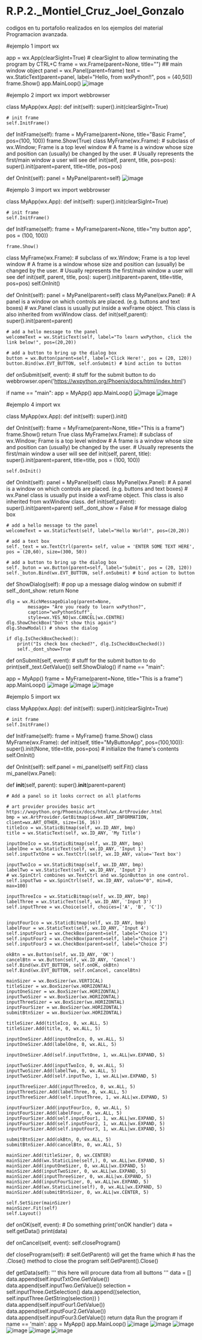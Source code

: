 # R.P.2._Montiel_Cruz_Joel_Gonzalo
 codigos en tu portafolio realizados en los ejemplos del material Programacion avanzada.

#ejemplo 1 import wx

app = wx.App(clearSigInt=True) # clearSigInt to allow terminating the program by CTRL+C frame = wx.Frame(parent=None, title="") ## main window object panel = wx.Panel(parent=frame) text = wx.StaticText(parent=panel, label="Hello, from wxPython!!", pos = (40,50)) frame.Show() app.MainLoop()
![image](https://user-images.githubusercontent.com/79875834/112516220-ab935800-8d5c-11eb-9252-2e9e1dc994f1.png)

#ejemplo 2 import wx import webbrowser

class MyApp(wx.App): def init(self): super().init(clearSigInt=True)

    # init frame
    self.InitFrame()

def InitFrame(self):
    frame = MyFrame(parent=None, title="Basic Frame", pos=(100, 100))
    frame.Show(True)
class MyFrame(wx.Frame): # subclass of wx.Window; Frame is a top level window # A frame is a window whose size and position can (usually) be changed by the user. # Usually represents the first/main window a user will see def init(self, parent, title, pos=pos): super().init(parent=parent, title=title, pos=pos)

def OnInit(self):
    panel = MyPanel(parent=self)
    ![image](https://user-images.githubusercontent.com/79875834/112516659-1d6ba180-8d5d-11eb-90d8-6b10e291a316.png)

#ejemplo 3 import wx import webbrowser

class MyApp(wx.App): def init(self): super().init(clearSigInt=True)

    # init frame
    self.InitFrame()

def InitFrame(self):
    frame = MyFrame(parent=None, title="my button app", pos = (100, 100))
    
    
    frame.Show()
class MyFrame(wx.Frame): # subclass of wx.Window; Frame is a top level window # A frame is a window whose size and position can (usually) be changed by the user. # Usually represents the first/main window a user will see def init(self, parent, title, pos): super().init(parent=parent, title=title, pos=pos) self.OnInit()

def OnInit(self):
    panel = MyPanel(parent=self)
class MyPanel(wx.Panel): # A panel is a window on which controls are placed. (e.g. buttons and text boxes) # wx.Panel class is usually put inside a wxFrame object. This class is also inherited from wxWindow class. def init(self,parent): super().init(parent=parent)

    # add a hello message to the panel
    welcomeText = wx.StaticText(self, label="To learn wxPython, click the link below!", pos=(20,20))

    # add a button to bring up the dialog box
    button = wx.Button(parent=self, label='Click Here!', pos = (20, 120))
    button.Bind(wx.EVT_BUTTON, self.onSubmit) # bind action to button


def onSubmit(self, event):
    # stuff for the submit button to do
    webbrowser.open('https://wxpython.org/Phoenix/docs/html/index.html')
    
if name == "main": app = MyApp() app.MainLoop() 
![image](https://user-images.githubusercontent.com/79875834/112517201-a7b40580-8d5d-11eb-8613-755fb08ed78a.png)
![image](https://user-images.githubusercontent.com/79875834/112517235-b3073100-8d5d-11eb-99bf-901db5de56c9.png)

#ejemplo 4 import wx

class MyApp(wx.App): def init(self): super().init()

def OnInit(self):
    frame = MyFrame(parent=None, title="This is a frame")
    frame.Show()
    return True
class MyFrame(wx.Frame): # subclass of wx.Window; Frame is a top level window # A frame is a window whose size and position can (usually) be changed by the user. # Usually represents the first/main window a user will see def init(self, parent, title): super().init(parent=parent, title=title, pos = (100, 100))

    self.OnInit()

def OnInit(self):
    panel = MyPanel(self)
class MyPanel(wx.Panel): # A panel is a window on which controls are placed. (e.g. buttons and text boxes) # wx.Panel class is usually put inside a wxFrame object. This class is also inherited from wxWindow class. def init(self,parent): super().init(parent=parent) self._dont_show = False # for message dialog box

    # add a hello message to the panel
    welcomeText = wx.StaticText(self, label="Hello World!", pos=(20,20))

    # add a text box
    self._text = wx.TextCtrl(parent= self, value = 'ENTER SOME TEXT HERE', pos = (20,60), size=(300, 50))

    # add a button to bring up the dialog box
    self._buton = wx.Button(parent=self, label='Submit', pos = (20, 120))
    self._buton.Bind(wx.EVT_BUTTON, self.onSubmit) # bind action to button


def ShowDialog(self):
    # pop up a message dialog window on submit!
    if self._dont_show:
        return None

    dlg = wx.RichMessageDialog(parent=None, 
            message= "Are you ready to learn wxPython?",
            caption="wxPythonStuff",
            style=wx.YES_NO|wx.CANCEL|wx.CENTRE)
    dlg.ShowCheckBox("Don't show this again")
    dlg.ShowModal() # shows the dialog

    if dlg.IsCheckBoxChecked():
        print("Is check box checked?", dlg.IsCheckBoxChecked())
        self._dont_show=True


def onSubmit(self, event):
    # stuff for the submit button to do
    print(self._text.GetValue())
    self.ShowDialog()
if name == "main":

app = MyApp()
frame = MyFrame(parent=None, title="This is a frame")
app.MainLoop()
![image](https://user-images.githubusercontent.com/79875910/112211896-fa68b280-8be1-11eb-87d6-145901921620.png)
![image](https://user-images.githubusercontent.com/79875910/112211958-0bb1bf00-8be2-11eb-89d0-59889bd48f91.png)
![image](https://user-images.githubusercontent.com/79875910/112212003-153b2700-8be2-11eb-9d9f-68009c0f3f3c.png)

#ejemplo 5 import wx

class MyApp(wx.App): def init(self): super().init(clearSigInt=True)

    # init frame
    self.InitFrame()

def InitFrame(self):
    frame = MyFrame()
    frame.Show()
class MyFrame(wx.Frame): def init(self, title="MyButtonApp", pos=(100,100)): super().init(None, title=title, pos=pos) # initialize the frame's contents self.OnInit()

def OnInit(self):
    self.panel = mi_panel(self)
    self.Fit()
class mi_panel(wx.Panel):

def __init__(self, parent):
    super().__init__(parent=parent)

    # Add a panel so it looks correct on all platforms

    # art provider provides basic art https://wxpython.org/Phoenix/docs/html/wx.ArtProvider.html
    bmp = wx.ArtProvider.GetBitmap(id=wx.ART_INFORMATION, 
    client=wx.ART_OTHER, size=(16, 16))
    titleIco = wx.StaticBitmap(self, wx.ID_ANY, bmp)
    title = wx.StaticText(self, wx.ID_ANY, 'My Title')

    inputOneIco = wx.StaticBitmap(self, wx.ID_ANY, bmp)
    labelOne = wx.StaticText(self, wx.ID_ANY, 'Input 1')
    self.inputTxtOne = wx.TextCtrl(self, wx.ID_ANY, value='Text box')

    inputTwoIco = wx.StaticBitmap(self, wx.ID_ANY, bmp)
    labelTwo = wx.StaticText(self, wx.ID_ANY, 'Input 2')
    # wx.SpinCtrl combines wx.TextCtrl and wx.SpinButton in one control.
    self.inputTwo = wx.SpinCtrl(self, wx.ID_ANY, value="0", min=0, max=100)

    inputThreeIco = wx.StaticBitmap(self, wx.ID_ANY, bmp)
    labelThree = wx.StaticText(self, wx.ID_ANY, 'Input 3')
    self.inputThree = wx.Choice(self, choices=['A', 'B', 'C'])
    

    inputFourIco = wx.StaticBitmap(self, wx.ID_ANY, bmp)
    labelFour = wx.StaticText(self, wx.ID_ANY, 'Input 4')
    self.inputFour1 = wx.CheckBox(parent=self, label="Choice 1")
    self.inputFour2 = wx.CheckBox(parent=self, label="Choice 2")
    self.inputFour3 = wx.CheckBox(parent=self, label="Choice 3")

    okBtn = wx.Button(self, wx.ID_ANY, 'OK')
    cancelBtn = wx.Button(self, wx.ID_ANY, 'Cancel')
    self.Bind(wx.EVT_BUTTON, self.onOK, okBtn)
    self.Bind(wx.EVT_BUTTON, self.onCancel, cancelBtn)

    mainSizer = wx.BoxSizer(wx.VERTICAL)
    titleSizer = wx.BoxSizer(wx.HORIZONTAL)
    inputOneSizer = wx.BoxSizer(wx.HORIZONTAL)
    inputTwoSizer = wx.BoxSizer(wx.HORIZONTAL)
    inputThreeSizer = wx.BoxSizer(wx.HORIZONTAL)
    inputFourSizer = wx.BoxSizer(wx.HORIZONTAL)
    submitBtnSizer = wx.BoxSizer(wx.HORIZONTAL)

    titleSizer.Add(titleIco, 0, wx.ALL, 5)
    titleSizer.Add(title, 0, wx.ALL, 5)

    inputOneSizer.Add(inputOneIco, 0, wx.ALL, 5)
    inputOneSizer.Add(labelOne, 0, wx.ALL, 5)

    inputOneSizer.Add(self.inputTxtOne, 1, wx.ALL|wx.EXPAND, 5)

    inputTwoSizer.Add(inputTwoIco, 0, wx.ALL, 5)
    inputTwoSizer.Add(labelTwo, 0, wx.ALL, 5)
    inputTwoSizer.Add(self.inputTwo, 1, wx.ALL|wx.EXPAND, 5)

    inputThreeSizer.Add(inputThreeIco, 0, wx.ALL, 5)
    inputThreeSizer.Add(labelThree, 0, wx.ALL, 5)
    inputThreeSizer.Add(self.inputThree, 1, wx.ALL|wx.EXPAND, 5)

    inputFourSizer.Add(inputFourIco, 0, wx.ALL, 5)
    inputFourSizer.Add(labelFour, 0, wx.ALL, 5)
    inputFourSizer.Add(self.inputFour1, 1, wx.ALL|wx.EXPAND, 5)
    inputFourSizer.Add(self.inputFour2, 1, wx.ALL|wx.EXPAND, 5)
    inputFourSizer.Add(self.inputFour3, 1, wx.ALL|wx.EXPAND, 5)

    submitBtnSizer.Add(okBtn, 0, wx.ALL, 5)
    submitBtnSizer.Add(cancelBtn, 0, wx.ALL, 5)

    mainSizer.Add(titleSizer, 0, wx.CENTER)
    mainSizer.Add(wx.StaticLine(self,), 0, wx.ALL|wx.EXPAND, 5)
    mainSizer.Add(inputOneSizer, 0, wx.ALL|wx.EXPAND, 5)
    mainSizer.Add(inputTwoSizer, 0, wx.ALL|wx.EXPAND, 5)
    mainSizer.Add(inputThreeSizer, 0, wx.ALL|wx.EXPAND, 5)
    mainSizer.Add(inputFourSizer, 0, wx.ALL|wx.EXPAND, 5)
    mainSizer.Add(wx.StaticLine(self), 0, wx.ALL|wx.EXPAND, 5)
    mainSizer.Add(submitBtnSizer, 0, wx.ALL|wx.CENTER, 5)

    self.SetSizer(mainSizer)
    mainSizer.Fit(self)
    self.Layout()


def onOK(self, event):
    # Do something
    print('onOK handler')
    data = self.getData()
    print(data)

def onCancel(self, event):
    self.closeProgram()

def closeProgram(self):
    # self.GetParent() will get the frame which
    # has the .Close() method to close the program
    self.GetParent().Close()

def getData(self):
    '''
    this here will procure data from all buttons
    '''
    data = []
    data.append(self.inputTxtOne.GetValue())
    data.append(self.inputTwo.GetValue())
    selection = self.inputThree.GetSelection()
    data.append((selection, 
                self.inputThree.GetString(selection))
                )
    data.append(self.inputFour1.GetValue())
    data.append(self.inputFour2.GetValue())
    data.append(self.inputFour3.GetValue())
    return data
Run the program
if name == 'main': app = MyApp() app.MainLoop()
![image](https://user-images.githubusercontent.com/79875834/112517594-18f3b880-8d5e-11eb-839e-b2b8437e1e76.png)
![image](https://user-images.githubusercontent.com/79875834/112517649-2ad55b80-8d5e-11eb-8e98-c67fbf19574e.png)
![image](https://user-images.githubusercontent.com/79875834/112517692-3759b400-8d5e-11eb-9690-72379bcedc1e.png)
![image](https://user-images.githubusercontent.com/79875834/112517752-4ccede00-8d5e-11eb-820c-56a3bc625726.png)
![image](https://user-images.githubusercontent.com/79875834/112517783-56584600-8d5e-11eb-9e02-fe4e643c9ec7.png)
![image](https://user-images.githubusercontent.com/79875834/112517792-5b1cfa00-8d5e-11eb-8758-5f7fabc0047f.png)

